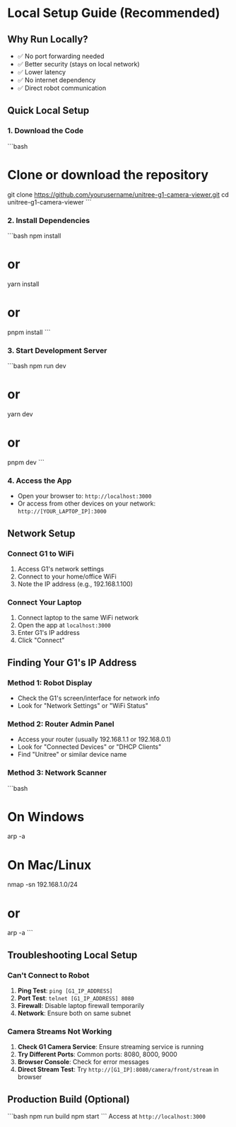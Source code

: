 # Local Setup Guide (Recommended)

## Why Run Locally?
- ✅ No port forwarding needed
- ✅ Better security (stays on local network)
- ✅ Lower latency
- ✅ No internet dependency
- ✅ Direct robot communication

## Quick Local Setup

### 1. Download the Code
\`\`\`bash
# Clone or download the repository
git clone https://github.com/yourusername/unitree-g1-camera-viewer.git
cd unitree-g1-camera-viewer
\`\`\`

### 2. Install Dependencies
\`\`\`bash
npm install
# or
yarn install
# or
pnpm install
\`\`\`

### 3. Start Development Server
\`\`\`bash
npm run dev
# or
yarn dev
# or
pnpm dev
\`\`\`

### 4. Access the App
- Open your browser to: `http://localhost:3000`
- Or access from other devices on your network: `http://[YOUR_LAPTOP_IP]:3000`

## Network Setup

### Connect G1 to WiFi
1. Access G1's network settings
2. Connect to your home/office WiFi
3. Note the IP address (e.g., 192.168.1.100)

### Connect Your Laptop
1. Connect laptop to the same WiFi network
2. Open the app at `localhost:3000`
3. Enter G1's IP address
4. Click "Connect"

## Finding Your G1's IP Address

### Method 1: Robot Display
- Check the G1's screen/interface for network info
- Look for "Network Settings" or "WiFi Status"

### Method 2: Router Admin Panel
- Access your router (usually 192.168.1.1 or 192.168.0.1)
- Look for "Connected Devices" or "DHCP Clients"
- Find "Unitree" or similar device name

### Method 3: Network Scanner
\`\`\`bash
# On Windows
arp -a

# On Mac/Linux
nmap -sn 192.168.1.0/24
# or
arp -a
\`\`\`

## Troubleshooting Local Setup

### Can't Connect to Robot
1. **Ping Test**: `ping [G1_IP_ADDRESS]`
2. **Port Test**: `telnet [G1_IP_ADDRESS] 8080`
3. **Firewall**: Disable laptop firewall temporarily
4. **Network**: Ensure both on same subnet

### Camera Streams Not Working
1. **Check G1 Camera Service**: Ensure streaming service is running
2. **Try Different Ports**: Common ports: 8080, 8000, 9000
3. **Browser Console**: Check for error messages
4. **Direct Stream Test**: Try `http://[G1_IP]:8080/camera/front/stream` in browser

## Production Build (Optional)
\`\`\`bash
npm run build
npm start
\`\`\`
Access at `http://localhost:3000`
